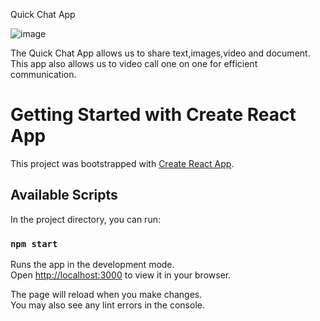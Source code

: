 Quick Chat App

![image](https://github.com/user-attachments/assets/b0176aff-a551-4a46-97ba-e3cac3843d4c)

The Quick Chat App allows us to share text,images,video and document. This app also allows us to video call one on one for efficient communication.






# Getting Started with Create React App

This project was bootstrapped with [Create React App](https://github.com/facebook/create-react-app).

## Available Scripts

In the project directory, you can run:

### `npm start`

Runs the app in the development mode.\
Open [http://localhost:3000](http://localhost:3000) to view it in your browser.

The page will reload when you make changes.\
You may also see any lint errors in the console.

